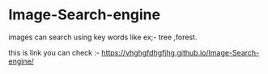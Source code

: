 # Image-Search-engine
images can search using key words like ex;- tree ,forest.

this is link you can check :- https://vhghgfdhgfjhg.github.io/Image-Search-engine/
